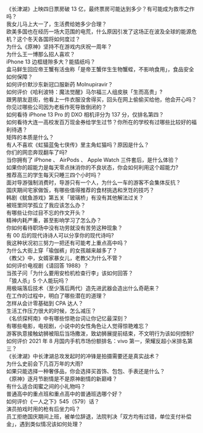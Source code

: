 《长津湖》上映四日票房破 13 亿，最终票房可能达到多少？有可能成为救市之作吗？  
我女儿马上大一了，生活费给她多少合理？  
欧美多国也在经历一场大范围的电荒，什么原因引发了这场正在波及全球的能源危机？这个冬天各国将如何度过？  
为什么《原神》坚持不在游戏内庆祝一周年？  
为什么王一博那么招人喜欢？  
iPhone 13 边框缝隙多大？能插纸吗？  
盒马鲜生回应帝王蟹有活虫称「是帝王蟹伴生生物蟹蛭，不影响食用」，食品安全如何保障？  
如何评价默沙东新冠口服新药 Molnupiravir？  
如何评价《哈利波特：魔法觉醒》马尔福三人组皮肤「生而高贵」?  
跟男朋友逛街，他看上一件衣服没舍得买，回头在网上偷偷买给他，他会开心吗？  
你见过哪些公司因为老板作死导致倒闭的？  
如何看待 iPhone 13  Pro 的 DXO 相机评分为 137 分，仅排名第四？  
如何看待大连一高校发百万现金券给学生过节？你所在的学校有过哪些比较好的福利待遇？  
矩阵的本质是什么？  
有人不喜欢《虹猫蓝兔七侠传》里主角虹猫吗？原因是什么？  
你们的网恋奔现翻车了吗?  
当你拥有了 iPhone 、 AirPods 、 Apple Watch 三件套后，是什么体验？  
如果你的超能力是每天零点抹消你的不良状态，你会如何利用这个超能力?  
推荐高三的学生每天只睡三四个小时吗？  
面对导游强制消费时，导游只有一个人，为什么一车的游客不会集体反抗？  
国庆期间宅家做饭，有哪些值得推荐的食材挑选和烹饪的技巧？  
韩剧《鱿鱼游戏》第五关「玻璃桥」有没有其他解法过关？  
被班里同学孤立了我应该怎么办？  
有哪些让你过目不忘的作文开头？  
精神内耗严重，甚至影响学习了怎么办？  
你如何看待职场中没有功劳就没有苦劳这种现象？  
有 00 后的现代诗诗人可以分享你的现代诗吗?  
我这种状况初三努力一把还有可能考上重点高中吗？  
为什么大街上穿「瑜伽裤」的女孩越来越多了？  
《教父》中，女婿家暴女儿，老教父为什么不管？  
如何评价电视剧《请回答 1988》？  
当孩子问「为什么要用安检机检查行李」该如何回答？  
「狼人杀」5 个人能玩吗？  
用极端落后技术（至少落后两代）造先进武器会造出什么奇葩来？  
在工作的过程中，明白了哪些潜在的道理？  
怎样从会计零基础到 CPA 达人？  
生活工作压力很大的时候，怎么减压？  
《名侦探柯南》中有哪些惊艳台词让你记忆最深刻？  
有哪些电影，电视剧，小说中的女性角色让人觉得惊艳难忘？  
游客执意接触幼狮被阻后当场撒泼，致幼狮展提前结束，不文明行为该如何控制?  
如何评价 2021 年 8 月国内手机市场份额排名：vivo 第一，荣耀反超小米排名第三？  
《长津湖》中长津湖总攻发起时的冲锋是拍摄需要还是真实战术？  
为什么史前会下几百万年的大雨?  
如果只能选择一种奢侈品，你会选择买首饰、包包、手表还是什么？  
《原神》逐月节剧情是不是原神剧情的新巅峰？  
有什么适合闺蜜之间的小礼物吗？  
普通高中的重点班和重点高中的普通班选哪个好？  
如何评价《一人之下》545（579）话？  
演员拍戏时用的枪有后坐力吗？  
员工拒绝国庆期间上班，被单位辞退，法院判决「双方均有过错，单位支付补偿金」，遇到类似情况该如何处理？  
